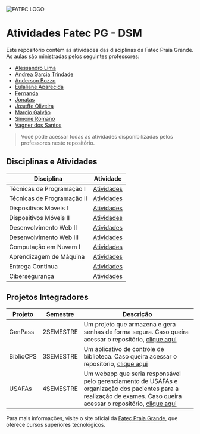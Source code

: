 ![FATEC LOGO](https://bkpsitecpsnew.blob.core.windows.net/uploadsitecps/sites/151/2024/04/fatec_praia_grande.png)

# Atividades Fatec PG - DSM

Este repositório contém as atividades das disciplinas da Fatec Praia Grande. As aulas são ministradas pelos seguintes professores:

- [Alessandro Lima](https://www.linkedin.com/search/results/all/?heroEntityKey=urn%3Ali%3Afsd_profile%3AACoAABY2Ps0BrRVOrSc4wbgwJfTStyHf-N4y9Wo&keywords=Alessandro%20Lima&origin=ENTITY_SEARCH_HOME_HISTORY&sid=3.)
- [Andrea Garcia Trindade](https://www.linkedin.com/in/andrea-garcia-trindade-2598a523/)
- [Anderson Bozzo](https://www.linkedin.com/in/anderson-valentino-bozzo-86450726/)
- [Eulaliane Aparecida](https://github.com/Dutragames)
- [Fernanda](https://github.com/Dutragames)
- [Jonatas](https://github.com/Dutragames)
- [Joseffe Oliveira](https://www.linkedin.com/in/joseffe/)
- [Marcio Galvão](https://github.com/Dutragames)
- [Simone Romano](https://www.linkedin.com/in/simone-romano-4828b956/)
- [Vagner dos Santos](https://www.linkedin.com/in/vagner-dos-santos/)

> Você pode acessar todas as atividades disponibilizadas pelos professores neste repositório.

## Disciplinas e Atividades

| **Disciplina**             | **Atividade**                                 |
| -------------------------- | --------------------------------------------- |
| Técnicas de Programação I  | [Atividades](Tecnicas_Programacao/1SEMESTRE/) |
| Técnicas de Programação II | [Atividades](Tecnicas_Programacao/2SEMESTRE/) |
| Dispositivos Móveis I      | [Atividades](Mobile/1SEMESTRE/)               |
| Dispositivos Móveis II     | [Atividades](Mobile/2SEMESTRE/)               |
| Desenvolvimento Web II     | [Atividades](Desenvolvimento_Web/2SEMESTRE/)  |
| Desenvolvimento Web III    | [Atividades](Desenvolvimento_Web/3SEMESTRE/)  |
| Computação em Nuvem I      | [Atividades](Cloud/1SEMESTRE/)                |
| Aprendizagem de Máquina    | [Atividades](Machine_Learning//1SEMESTRE/)    |
| Entrega Continua           | [Atividades](DevOps/)                         |
| Cibersegurança             | [Atividades](Cibersecurity/)                  |

## Projetos Integradores

| **Projeto** | **Semestre** | **Descrição**                                                                                                                                                                                            |
| ----------- | ------------ | -------------------------------------------------------------------------------------------------------------------------------------------------------------------------------------------------------- |
| GenPass     | 2SEMESTRE    | Um projeto que armazena e gera senhas de forma segura. Caso queira acessar o repositório, [clique aqui](https://github.com/DutraGames/Genpass)                                                           |
| BiblioCPS   | 3SEMESTRE    | Um aplicativo de controle de biblioteca. Caso queira acessar o repositório, [clique aqui](https://github.com/DutraGames/BiblioCPS)                                                                       |
| USAFAs      | 4SEMESTRE    | Um webapp que seria responsável pelo gerenciamento de USAFAs e organização dos pacientes para a realização de exames. Caso queira acessar o repositório, [clique aqui](https://github.com/iagob2/USAFAs) |

Para mais informações, visite o site oficial da [Fatec Praia Grande](https://fatecpg.cps.sp.gov.br/), que oferece cursos superiores tecnológicos.
